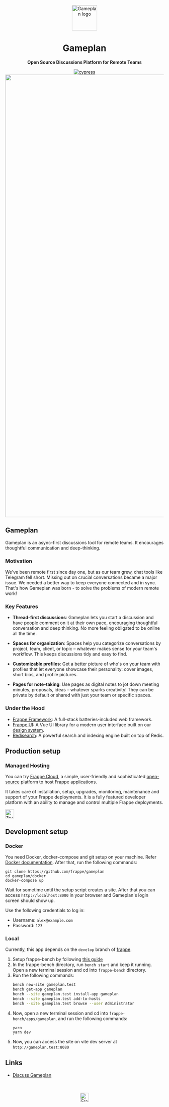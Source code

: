 <div align="center" markdown="1">

<img src="./frontend/public/gameplan-logo.svg" alt="Gameplan logo" width="80" />
<h1>Gameplan</h1>

**Open Source Discussions Platform for Remote Teams**

<a href="https://dashboard.cypress.io/projects/y2q697/runs">
    <img alt="cypress" src="https://img.shields.io/endpoint?url=https://dashboard.cypress.io/badge/simple/y2q697/main&style=flat&logo=cypress">
</a>



<div>
    <picture>
        <source media="(prefers-color-scheme: dark)" srcset=".github/assets/gameplan-hero-dark.png">
        <img width="1402" alt="Gameplan Homescreen Screenshot" src=".github/assets/gameplan-hero-light.png">
    </picture>
</div>

</div>

## Gameplan

Gameplan is an async-first discussions tool for remote teams. It encourages thoughtful communication and deep-thinking.

### Motivation
We've been remote first since day one, but as our team grew, chat tools like Telegram fell short. Missing out on crucial conversations became a major issue. We needed a better way to keep everyone connected and in sync. That's how Gameplan was born - to solve the problems of modern remote work!

### Key Features
- **Thread-first discussions**: Gameplan lets you start a discussion and have people comment on it at their own pace, encouraging thoughtful conversation and deep thinking. No more feeling obligated to be online all the time.

- **Spaces for organization**: Spaces help you categorize conversations by project, team, client, or topic – whatever makes sense for your team's workflow. This keeps discussions tidy and easy to find.

- **Customizable profiles**: Get a better picture of who's on your team with profiles that let everyone showcase their personality: cover images, short bios, and profile pictures.

- **Pages for note-taking**: Use pages as digital notes to jot down meeting minutes, proposals, ideas – whatever sparks creativity! They can be private by default or shared with just your team or specific spaces.

### Under the Hood

- [Frappe Framework](https://github.com/frappe/frappe): A full-stack batteries-included web framework.
- [Frappe UI](https://github.com/frappe/frappe-ui): A Vue UI library for a modern user interface built on our [design system](https://www.figma.com/community/file/1407648399328528443).
- [Redisearch](https://github.com/RediSearch/RediSearch): A powerful search and indexing engine built on top of Redis.

## Production setup
### Managed Hosting

You can try [Frappe Cloud](https://frappecloud.com), a simple, user-friendly and sophisticated [open-source](https://github.com/frappe/press) platform to host Frappe applications.

It takes care of installation, setup, upgrades, monitoring, maintenance and support of your Frappe deployments. It is a fully featured developer platform with an ability to manage and control multiple Frappe deployments.

<div>
	<a href="https://frappecloud.com/gameplan/signup" target="_blank">
		<picture>
			<source media="(prefers-color-scheme: dark)" srcset="https://frappe.io/files/try-on-fc-white.png">
			<img src="https://frappe.io/files/try-on-fc-black.png" alt="Try on Frappe Cloud" height="28" />
		</picture>
	</a>
</div>

## Development setup
### Docker
You need Docker, docker-compose and git setup on your machine. Refer [Docker documentation](https://docs.docker.com/). After that, run the following commands:
```
git clone https://github.com/frappe/gameplan
cd gameplan/docker
docker-compose up
```

Wait for sometime until the setup script creates a site. After that you can
access `http://localhost:8000` in your browser and Gameplan's login screen
should show up.

Use the following credentials to log in:

- Username: `alex@example.com`
- Password: `123`

### Local

Currently, this app depends on the `develop` branch of [frappe](https://github.com/frappe/frappe).

1. Setup frappe-bench by following [this guide](https://frappeframework.com/docs/v14/user/en/installation)
1. In the frappe-bench directory, run `bench start` and keep it running. Open a new terminal session and cd into `frappe-bench` directory.
1. Run the following commands:
    ```sh
    bench new-site gameplan.test
    bench get-app gameplan
    bench --site gameplan.test install-app gameplan
    bench --site gameplan.test add-to-hosts
    bench --site gameplan.test browse --user Administrator
    ```
 1. Now, open a new terminal session and cd into `frappe-bench/apps/gameplan`, and run the following commands:
    ```
    yarn
    yarn dev
    ```
 1. Now, you can access the site on vite dev server at `http://gameplan.test:8080`

## Links

- [Discuss Gameplan](https://github.com/frappe/gameplan/discussions)

<br>
<br>
<div align="center">
	<a href="https://frappe.io" target="_blank">
		<picture>
			<source media="(prefers-color-scheme: dark)" srcset="https://frappe.io/files/Frappe-white.png">
			<img src="https://frappe.io/files/Frappe-black.png" alt="Frappe Technologies" height="28"/>
		</picture>
	</a>
</div>
